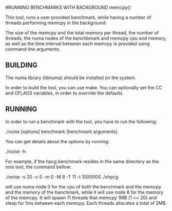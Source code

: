 #RUNNING BENCHMARKS WITH BACKGROUND memcpy()

This tool, runs a user provided benchmark, while having a number of threads performing memcpy in the background.

The size of the memcpy and the total memory per thread, the number of threads, the numa nodes of the benchbmark and memcpy cpu and memory, as well as the time interval between each memcpy is provided using command line arguments.

## BUILDING

The numa library (libnuma) should be installed on the system.

In order to build the tool, you can use make. You can optionally set the CC and CFLAGS variables, in order to override the defaults.

## RUNNING

In order to run a benchmark with the tool, you have to run the following:

./noise [options] benchmark [benchmark arguments]

You can get details about the options by running:

./noise -h

For example, if the hpcg benchmark resides in the same directory as the nois tool, the command bellow:

./noise -s 20 -c 0 -m 0 -M 8 -T 11 -t 1000000 ./xhpcg

will use numa node 0 for the cpu of both the benchmark and the memcpy and the memory of the banchmark, while it will use node 8 for the memory of the memcpy.
It will spawn 11 threads that memcpy 1MB (1 << 20) and sleep for 1ms between each memcpy. Each threads allocates a total of 2MB.
